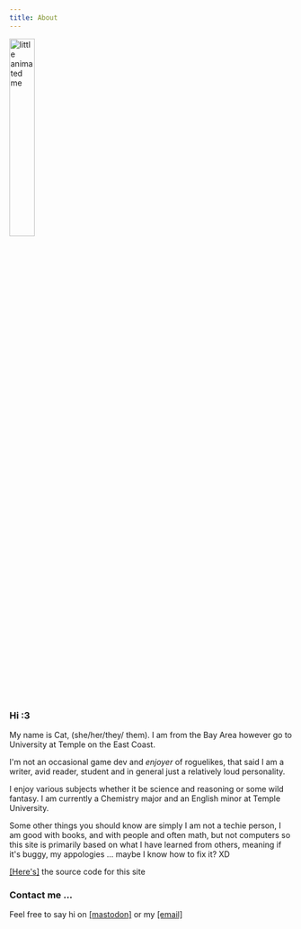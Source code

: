 ```yaml
---
title: About
---
```


<style>
  :root {
  --background: hsl(0, 1%, 50%);
  --text: #fff;
  --highlight: hsl(10, 0%, 20%);
}
  body {
  background-image: url(images/coffeebean.jpeg);
  background-repeat:repeat; 
  background-size: 10em;
}
</style>

<img style="width:30%" src="images/Me.jpeg" alt="little animated me" />

### Hi :3 
My name is Cat, (she/her/they/ them). I am from the Bay Area however go to University at Temple on the East Coast.  

I'm  not an occasional game dev and *enjoyer* of roguelikes, that said I am a writer, avid reader, student and in general just a relatively loud personality.  

I enjoy various subjects whether it be science and reasoning or some wild fantasy. I am currently a Chemistry major and an English minor at Temple University. 

Some other things you should know are simply I am not a techie person, I am good with books, and with people and often math, but not computers so this site is primarily based on what I have learned from others, meaning if it's buggy, my appologies ... maybe I know how to fix it? XD 

[[Here's]](https://github.com/Caellus/caellus.github.io) the source code for this site

### Contact me ... 

Feel free to say hi on [[mastodon]](https://mastodon.lol/web/accounts/78714#) or my [[email]](caelginsmith@gmail.com)

 